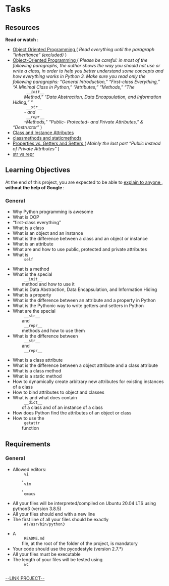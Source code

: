 # Tasks

<html>
<div class="panel panel-default" id="project-description">
 <div class="panel-body">
  <h2>
   Resources
  </h2>
  <p>
   <strong>
    Read or watch
   </strong>
   :
  </p>
  <ul>
   <li>
    <a href="https://python.swaroopch.com/oop.html" target="_blank" title="Object Oriented Programming">
     Object Oriented Programming
    </a>
    (
    <em>
     Read everything until the paragraph “Inheritance” (excluded)
    </em>
    )
   </li>
   <li>
    <a href="https://python-course.eu/oop/object-oriented-programming.php" target="_blank" title="Object-Oriented Programming">
     Object-Oriented Programming
    </a>
    (
    <em>
     Please be careful: in most of the following paragraphs, the author shows the way you should not use or write a class, in order to help you better understand some concepts and how everything works in Python 3. Make sure you read only the following paragraphs: “General Introduction,” “First-class Everything,” “A Minimal Class in Python,” “Attributes,” “Methods,” “The
     <code>
      __init__
     </code>
     Method,”  “Data Abstraction, Data Encapsulation, and Information Hiding,” “
     <code>
      __str__
     </code>
     - and
     <code>
      __repr__
     </code>
     -Methods,” “Public- Protected- and Private Attributes,” &amp; “Destructor”
    </em>
    )
   </li>
   <li>
    <a href="https://python-course.eu/oop/class-instance-attributes.php" target="_blank" title="Class and Instance Attributes">
     Class and Instance Attributes
    </a>
   </li>
   <li>
    <a href="https://www.youtube.com/watch?v=rq8cL2XMM5M" target="_blank" title="classmethods and staticmethods">
     classmethods and staticmethods
    </a>
   </li>
   <li>
    <a href="https://python-course.eu/oop/properties-vs-getters-and-setters.php" target="_blank" title="Properties vs. Getters and Setters">
     Properties vs. Getters and Setters
    </a>
    (
    <em>
     Mainly the last part “Public instead of Private Attributes”
    </em>
    )
   </li>
   <li>
    <a href="https://shipit.dev/posts/python-str-vs-repr.html" target="_blank" title="str vs repr">
     str vs repr
    </a>
   </li>
  </ul>
  <h2>
   Learning Objectives
  </h2>
  <p>
   At the end of this project, you are expected to be able to
   <a href="https://fs.blog/feynman-learning-technique/" target="_blank" title="explain to anyone">
    explain to anyone
   </a>
   ,
   <strong>
    without the help of Google
   </strong>
   :
  </p>
  <h3>
   General
  </h3>
  <ul>
   <li>
    Why Python programming is awesome
   </li>
   <li>
    What is OOP
   </li>
   <li>
    “first-class everything”
   </li>
   <li>
    What is a class
   </li>
   <li>
    What is an object and an instance
   </li>
   <li>
    What is the difference between a class and an object or instance
   </li>
   <li>
    What is an attribute
   </li>
   <li>
    What are and how to use public, protected and private attributes
   </li>
   <li>
    What is
    <code>
     self
    </code>
   </li>
   <li>
    What is a method
   </li>
   <li>
    What is the special
    <code>
     __init__
    </code>
    method and how to use it
   </li>
   <li>
    What is Data Abstraction, Data Encapsulation, and Information Hiding
   </li>
   <li>
    What is a property
   </li>
   <li>
    What is the difference between an attribute and a property in Python
   </li>
   <li>
    What is the Pythonic way to write getters and setters in Python
   </li>
   <li>
    What are the special
    <code>
     __str__
    </code>
    and
    <code>
     __repr__
    </code>
    methods and how to use them
   </li>
   <li>
    What is the difference between
    <code>
     __str__
    </code>
    and
    <code>
     __repr__
    </code>
   </li>
   <li>
    What is a class attribute
   </li>
   <li>
    What is the difference between a object attribute and a class attribute
   </li>
   <li>
    What is a class method
   </li>
   <li>
    What is a static method
   </li>
   <li>
    How to dynamically create arbitrary new attributes for existing instances of a class
   </li>
   <li>
    How to bind attributes to object and classes
   </li>
   <li>
    What is and what does contain
    <code>
     __dict__
    </code>
    of a class and of an instance of a class
   </li>
   <li>
    How does Python find the attributes of an object or class
   </li>
   <li>
    How to use the
    <code>
     getattr
    </code>
    function
   </li>
  </ul>
  <h2>
   Requirements
  </h2>
  <h3>
   General
  </h3>
  <ul>
   <li>
    Allowed editors:
    <code>
     vi
    </code>
    ,
    <code>
     vim
    </code>
    ,
    <code>
     emacs
    </code>
   </li>
   <li>
    All your files will be interpreted/compiled on Ubuntu 20.04 LTS using python3 (version 3.8.5)
   </li>
   <li>
    All your files should end with a new line
   </li>
   <li>
    The first line of all your files should be exactly
    <code>
     #!/usr/bin/python3
    </code>
   </li>
   <li>
    A
    <code>
     README.md
    </code>
    file, at the root of the folder of the project, is mandatory
   </li>
   <li>
    Your code should use the pycodestyle (version 2.7.*)
   </li>
   <li>
    All your files must be executable
   </li>
   <li>
    The length of your files will be tested using
    <code>
     wc
    </code>
   </li>
  </ul>
 </div>
</div>

[--LINK PROJECT--](https://intranet.hbtn.io/projects/2125)
</html>